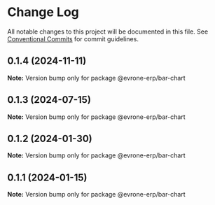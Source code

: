 # Change Log

All notable changes to this project will be documented in this file.
See [Conventional Commits](https://conventionalcommits.org) for commit guidelines.

## 0.1.4 (2024-11-11)

**Note:** Version bump only for package @evrone-erp/bar-chart





## 0.1.3 (2024-07-15)

**Note:** Version bump only for package @evrone-erp/bar-chart





## 0.1.2 (2024-01-30)

**Note:** Version bump only for package @evrone-erp/bar-chart





## 0.1.1 (2024-01-15)

**Note:** Version bump only for package @evrone-erp/bar-chart
